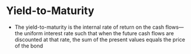 # Yield-to-Maturity
- The yield-to-maturity is the internal rate of return on the cash flows—the uniform interest rate such that when the future cash flows are discounted at that rate, the sum of the present values equals the price of the bond
